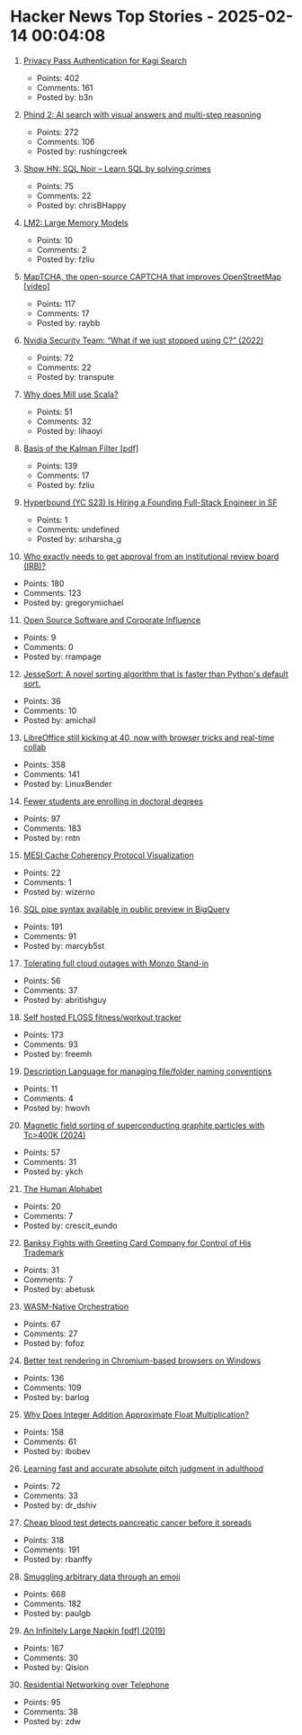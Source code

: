 # Hacker News Top Stories - 2025-02-14 00:04:08

1. [Privacy Pass Authentication for Kagi Search](https://blog.kagi.com/kagi-privacy-pass)
   - Points: 402
   - Comments: 161
   - Posted by: b3n

2. [Phind 2: AI search with visual answers and multi-step reasoning](https://www.phind.com/blog/phind-2)
   - Points: 272
   - Comments: 106
   - Posted by: rushingcreek

3. [Show HN: SQL Noir – Learn SQL by solving crimes](https://www.sqlnoir.com)
   - Points: 75
   - Comments: 22
   - Posted by: chrisBHappy

4. [LM2: Large Memory Models](https://arxiv.org/abs/2502.06049)
   - Points: 10
   - Comments: 2
   - Posted by: fzliu

5. [MapTCHA, the open-source CAPTCHA that improves OpenStreetMap [video]](https://fosdem.org/2025/schedule/event/fosdem-2025-5879-maptcha-the-open-source-captcha-that-improves-openstreetmap/)
   - Points: 117
   - Comments: 17
   - Posted by: raybb

6. [Nvidia Security Team: “What if we just stopped using C?” (2022)](https://blog.adacore.com/nvidia-security-team-what-if-we-just-stopped-using-c)
   - Points: 72
   - Comments: 22
   - Posted by: transpute

7. [Why does Mill use Scala?](https://mill-build.org/mill/depth/why-scala.html)
   - Points: 51
   - Comments: 32
   - Posted by: lihaoyi

8. [Basis of the Kalman Filter [pdf]](https://github.com/tpn/pdfs/blob/master/Understanding%20the%20Basis%20of%20the%20Kalman%20Filter%20Via%20a%20Simple%20and%20Intuitive%20Derivation%20%282012%29.pdf)
   - Points: 139
   - Comments: 17
   - Posted by: fzliu

9. [Hyperbound (YC S23) Is Hiring a Founding Full-Stack Engineer in SF](https://www.ycombinator.com/companies/hyperbound/jobs/RzDBxNi-founding-full-stack-engineer-in-sf)
   - Points: 1
   - Comments: undefined
   - Posted by: sriharsha_g

10. [Who exactly needs to get approval from an institutional review board (IRB)?](https://dynomight.net/irb/)
   - Points: 180
   - Comments: 123
   - Posted by: gregorymichael

11. [Open Source Software and Corporate Influence](https://www.alilleybrinker.com/blog/open-source-software-and-corporate-influence/)
   - Points: 9
   - Comments: 0
   - Posted by: rrampage

12. [JesseSort: A novel sorting algorithm that is faster than Python's default sort.](https://github.com/lewj85/jessesort)
   - Points: 36
   - Comments: 10
   - Posted by: amichail

13. [LibreOffice still kicking at 40, now with browser tricks and real-time collab](https://www.theregister.com/2025/02/13/libreoffice_wasm_zetaoffice/)
   - Points: 358
   - Comments: 141
   - Posted by: LinuxBender

14. [Fewer students are enrolling in doctoral degrees](https://www.nature.com/articles/d41586-025-00425-4)
   - Points: 97
   - Comments: 183
   - Posted by: rntn

15. [MESI Cache Coherency Protocol Visualization](https://www.scss.tcd.ie/Jeremy.Jones/vivio/caches/MESI.htm)
   - Points: 22
   - Comments: 1
   - Posted by: wizerno

16. [SQL pipe syntax available in public preview in BigQuery](https://cloud.google.com/bigquery/docs/pipe-syntax-guide)
   - Points: 191
   - Comments: 91
   - Posted by: marcyb5st

17. [Tolerating full cloud outages with Monzo Stand-in](https://monzo.com/blog/tolerating-full-cloud-outages-with-monzo-stand-in)
   - Points: 56
   - Comments: 37
   - Posted by: abritishguy

18. [Self hosted FLOSS fitness/workout tracker](https://github.com/wger-project/wger)
   - Points: 173
   - Comments: 93
   - Posted by: freemh

19. [Description Language for managing file/folder naming conventions](https://filename.systems/en/)
   - Points: 11
   - Comments: 4
   - Posted by: hwovh

20. [Magnetic field sorting of superconducting graphite particles with Tc>400K (2024)](https://arxiv.org/abs/2410.18020)
   - Points: 57
   - Comments: 31
   - Posted by: ykch

21. [The Human Alphabet](https://publicdomainreview.org/collection/the-human-alphabet/)
   - Points: 20
   - Comments: 7
   - Posted by: crescit_eundo

22. [Banksy Fights with Greeting Card Company for Control of His Trademark](https://robbreport.com/shelter/art-collectibles/bansky-fighting-greeting-card-company-trademark-control-1236204172/)
   - Points: 31
   - Comments: 7
   - Posted by: abetusk

23. [WASM-Native Orchestration](https://wasmcloud.com/)
   - Points: 67
   - Comments: 27
   - Posted by: fofoz

24. [Better text rendering in Chromium-based browsers on Windows](https://developer.chrome.com/blog/better-text-rendering-in-chromium-based-browsers-on-windows)
   - Points: 136
   - Comments: 109
   - Posted by: barlog

25. [Why Does Integer Addition Approximate Float Multiplication?](https://probablydance.com/2025/02/08/why-does-integer-addition-approximate-float-multiplication/)
   - Points: 158
   - Comments: 61
   - Posted by: ibobev

26. [Learning fast and accurate absolute pitch judgment in adulthood](https://link.springer.com/article/10.3758/s13423-024-02620-2)
   - Points: 72
   - Comments: 33
   - Posted by: dr_dshiv

27. [Cheap blood test detects pancreatic cancer before it spreads](https://www.nature.com/articles/d41586-025-00438-z)
   - Points: 318
   - Comments: 191
   - Posted by: rbanffy

28. [Smuggling arbitrary data through an emoji](https://paulbutler.org/2025/smuggling-arbitrary-data-through-an-emoji/)
   - Points: 668
   - Comments: 182
   - Posted by: paulgb

29. [An Infinitely Large Napkin [pdf] (2019)](https://venhance.github.io/napkin/Napkin.pdf)
   - Points: 167
   - Comments: 30
   - Posted by: Qision

30. [Residential Networking over Telephone](https://computer.rip/2025-02-02-residential-networking-over-telephone.html)
   - Points: 95
   - Comments: 38
   - Posted by: zdw

